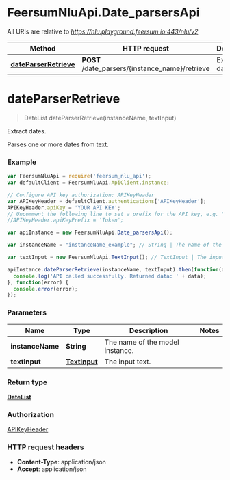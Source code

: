 # FeersumNluApi.Date_parsersApi

All URIs are relative to *https://nlu.playground.feersum.io:443/nlu/v2*

Method | HTTP request | Description
------------- | ------------- | -------------
[**dateParserRetrieve**](Date_parsersApi.md#dateParserRetrieve) | **POST** /date_parsers/{instance_name}/retrieve | Extract dates.


<a name="dateParserRetrieve"></a>
# **dateParserRetrieve**
> DateList dateParserRetrieve(instanceName, textInput)

Extract dates.

Parses one or more dates from text.

### Example
```javascript
var FeersumNluApi = require('feersum_nlu_api');
var defaultClient = FeersumNluApi.ApiClient.instance;

// Configure API key authorization: APIKeyHeader
var APIKeyHeader = defaultClient.authentications['APIKeyHeader'];
APIKeyHeader.apiKey = 'YOUR API KEY';
// Uncomment the following line to set a prefix for the API key, e.g. "Token" (defaults to null)
//APIKeyHeader.apiKeyPrefix = 'Token';

var apiInstance = new FeersumNluApi.Date_parsersApi();

var instanceName = "instanceName_example"; // String | The name of the model instance.

var textInput = new FeersumNluApi.TextInput(); // TextInput | The input text.

apiInstance.dateParserRetrieve(instanceName, textInput).then(function(data) {
  console.log('API called successfully. Returned data: ' + data);
}, function(error) {
  console.error(error);
});

```

### Parameters

Name | Type | Description  | Notes
------------- | ------------- | ------------- | -------------
 **instanceName** | **String**| The name of the model instance. | 
 **textInput** | [**TextInput**](TextInput.md)| The input text. | 

### Return type

[**DateList**](DateList.md)

### Authorization

[APIKeyHeader](../README.md#APIKeyHeader)

### HTTP request headers

 - **Content-Type**: application/json
 - **Accept**: application/json

